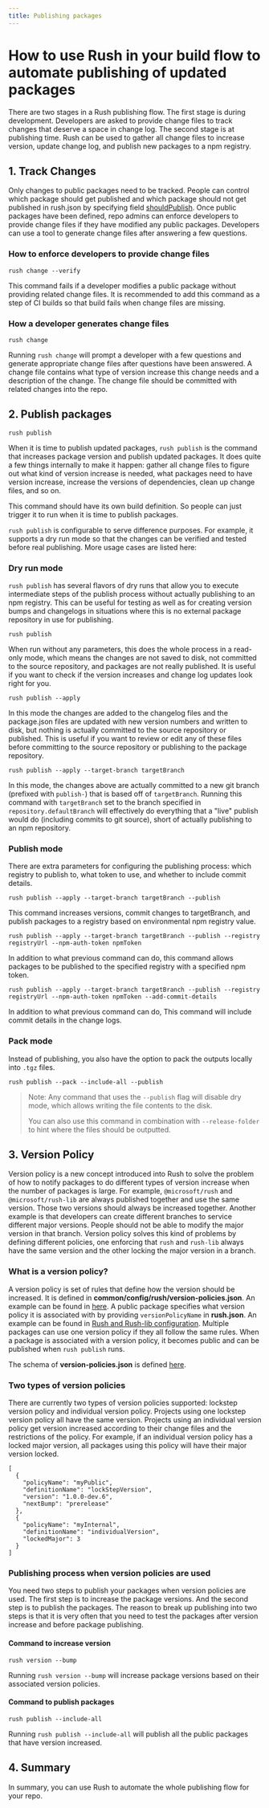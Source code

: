 ```yaml
---
title: Publishing packages
---
```


# How to use Rush in your build flow to automate publishing of updated packages

There are two stages in a Rush publishing flow. The first stage is during development. Developers are asked to provide change files to track changes that deserve a space in change log. The second stage is at publishing time. Rush can be used to gather all change files to increase version, update change log, and publish new packages to a npm registry.

## 1. Track Changes

Only changes to public packages need to be tracked. People can control which package should get published and which package should not get published in rush.json by specifying field [shouldPublish](../maintainer/setup_new_repo.md). Once public packages have been defined, repo admins can enforce developers to provide change files if they have modified any public packages. Developers can use a tool to generate change files after answering a few questions.

### How to enforce developers to provide change files

    rush change --verify

This command fails if a developer modifies a public package without providing related change files. It is recommended to add this command as a step of CI builds so that build fails when change files are missing.

### How a developer generates change files

    rush change

Running `rush change` will prompt a developer with a few questions and generate appropriate change files after questions have been answered. A change file contains what type of version increase this change needs and a description of the change. The change file should be committed with related changes into the repo.

## 2. Publish packages

    rush publish

When it is time to publish updated packages, `rush publish` is the command that increases package version and publish updated packages. It does quite a few things internally to make it happen: gather all change files to figure out what kind of version increase is needed, what packages need to have version increase, increase the versions of dependencies, clean up change files, and so on.

This command should have its own build definition. So people can just trigger it to run when it is time to publish packages.

`rush publish` is configurable to serve difference purposes. For example, it supports a dry run mode so that the changes can be verified and tested before real publishing. More usage cases are listed here:

### Dry run mode

`rush publish` has several flavors of dry runs that allow you to execute intermediate steps of the publish process without actually publishing to an npm registry. This can be useful for testing as well as for creating version bumps and changelogs in situations where this is no external package repository in use for publishing.

    rush publish

When run without any parameters, this does the whole process in a read-only mode, which means the changes are not saved to disk, not committed to the source repository, and packages are not really published. It is useful if you want to check if the version increases and change log updates look right for you.

    rush publish --apply

In this mode the changes are added to the changelog files and the package.json files are updated with new version numbers and written to disk, but nothing is actually committed to the source repository or published. This is useful if you want to review or edit any of these files before committing to the source repository or publishing to the package repository.

    rush publish --apply --target-branch targetBranch

In this mode, the changes above are actually committed to a new git branch (prefixed with `publish-`) that is based off of `targetBranch`. Running this command with `targetBranch` set to the branch specified in `repository.defaultBranch` will effectively do everything that a "live" publish would do (including commits to git source), short of actually publishing to an npm repository.

### Publish mode

There are extra parameters for configuring the publishing process: which registry to publish to, what token to use, and whether to include commit details.

    rush publish --apply --target-branch targetBranch --publish

This command increases versions, commit changes to targetBranch, and publish packages to a registry based on environmental npm registry value.

    rush publish --apply --target-branch targetBranch --publish --registry registryUrl --npm-auth-token npmToken

In addition to what previous command can do, this command allows packages to be published to the specified registry with a specified npm token.

    rush publish --apply --target-branch targetBranch --publish --registry registryUrl --npm-auth-token npmToken --add-commit-details

In addition to what previous command can do, This command will include commit details in the change logs.

### Pack mode

Instead of publishing, you also have the option to pack the outputs locally into `.tgz` files.

    rush publish --pack --include-all --publish

> Note: Any command that uses the `--publish` flag will disable dry mode, which allows writing the file contents to the disk.
>
> You can also use this command in combination with `--release-folder` to hint where the files should be outputted.

## 3. Version Policy

Version policy is a new concept introduced into Rush to solve the problem of how to notify packages to do different types of version increase when the number of packages is large. For example, `@microsoft/rush` and `@microsoft/rush-lib` are always published together and use the same version. Those two versions should always be increased together. Another example is that developers can create different branches to service different major versions. People should not be able to modify the major version in that branch. Version policy solves this kind of problems by defining different policies, one enforcing that `rush` and `rush-lib` always have the same version and the other locking the major version in a branch.

### What is a version policy?

A version policy is set of rules that define how the version should be increased. It is defined in **common/config/rush/version-policies.json**. An example can be found in [here](https://github.com/microsoft/rushstack/blob/master/common/config/rush/version-policies.json). A public package specifies what version policy it is associated with by providing `versionPolicyName` in **rush.json**. An example can be found in [Rush and Rush-lib configuration](https://github.com/microsoft/rushstack/blob/master/rush.json#L46). Multiple packages can use one version policy if they all follow the same rules. When a package is associated with a version policy, it becomes public and can be published when `rush publish` runs.

The schema of **version-policies.json** is defined [here](https://github.com/microsoft/rushstack/blob/main/libraries/rush-lib/src/schemas/version-policies.schema.json).

### Two types of version policies

There are currently two types of version policies supported: lockstep version policy and individual version policy. Projects using one lockstep version policy all have the same version. Projects using an individual version policy get version increased according to their change files and the restrictions of the policy. For example, if an individual version policy has a locked major version, all packages using this policy will have their major version locked.

```
[
  {
    "policyName": "myPublic",
    "definitionName": "lockStepVersion",
    "version": "1.0.0-dev.6",
    "nextBump": "prerelease"
  },
  {
    "policyName": "myInternal",
    "definitionName": "individualVersion",
    "lockedMajor": 3
  }
]
```

### Publishing process when version policies are used

You need two steps to publish your packages when version policies are used. The first step is to increase the package versions. And the second step is to publish the packages. The reason to break up publishing into two steps is that it is very often that you need to test the packages after version increase and before package publishing.

#### Command to increase version

`rush version --bump`

Running `rush version --bump` will increase package versions based on their associated version policies.

#### Command to publish packages

`rush publish --include-all`

Running `rush publish --include-all` will publish all the public packages that have version increased.

## 4. Summary

In summary, you can use Rush to automate the whole publishing flow for your repo.
